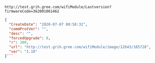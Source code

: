 `http://test.grih.gree.com/wifiModule/Lastversion?firmwareCode=362001061462`

```json
{
  "CreateDate": "2020-07-07 00:58:32",
  "commProtVer": "",
  "desc": "",
  "forcedUpgrade": 0,
  "r": 200,
  "url": "http://test.grih.gree.com/wifiModule/image/12643/185728",
  "ver": "1.10"
}```